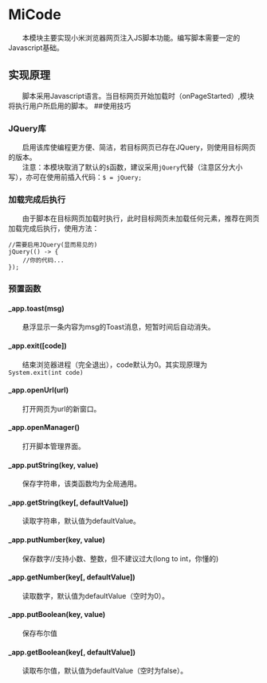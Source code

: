 # MiCode
&emsp;&emsp;本模块主要实现小米浏览器网页注入JS脚本功能。编写脚本需要一定的Javascript基础。
## 实现原理
&emsp;&emsp;脚本采用Javascript语言。当目标网页开始加载时（onPageStarted）,模块将执行用户所启用的脚本。
##使用技巧
### JQuery库
&emsp;&emsp;启用该库使编程更方便、简洁，若目标网页已存在JQuery，则使用目标网页的版本。  
&emsp;&emsp;注意：本模块取消了默认的`$`函数，建议采用`jQuery`代替（注意区分大小写），亦可在使用前插入代码：`$ = jQuery;`
### 加载完成后执行
&emsp;&emsp;由于脚本在目标网页加载时执行，此时目标网页未加载任何元素，推荐在网页加载完成后执行，使用方法：  
```
//需要启用JQuery(显而易见的)
jQuery(() -> {
    //你的代码...
});
```
### 预置函数
#### _app.toast(msg)
&emsp;&emsp;悬浮显示一条内容为msg的Toast消息，短暂时间后自动消失。
#### _app.exit([code])
&emsp;&emsp;结束浏览器进程（完全退出），code默认为0。其实现原理为`System.exit(int code)`
#### _app.openUrl(url)
&emsp;&emsp;打开网页为url的新窗口。
#### _app.openManager()
&emsp;&emsp;打开脚本管理界面。
#### _app.putString(key, value)
&emsp;&emsp;保存字符串，该类函数均为全局通用。
#### _app.getString(key[, defaultValue])
&emsp;&emsp;读取字符串，默认值为defaultValue。
#### _app.putNumber(key, value)
&emsp;&emsp;保存数字//支持小数、整数，但不建议过大(long to int，你懂的)
#### _app.getNumber(key[, defaultValue])
&emsp;&emsp;读取数字，默认值为defaultValue（空时为0）。
#### _app.putBoolean(key, value)
&emsp;&emsp;保存布尔值
#### _app.getBoolean(key[, defaultValue])
&emsp;&emsp;读取布尔值，默认值为defaultValue（空时为false）。